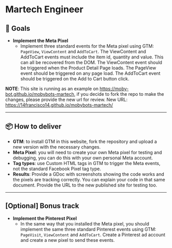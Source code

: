 # Martech Engineer

## 🎯 Goals

- **Implement the Meta Pixel**
  - Implement three standard events for the Meta pixel using GTM: `PageView`, `ViewContent` and `AddToCart`. The ViewContent and AddToCart events must include the item id, quantity and value. This can all be recovered from the DOM. The ViewContent event should be triggered when the Product Detail Page loads. The PageView event should be triggered on any page load. The AddToCart event should be triggered on the Add to Cart button click.

**NOTE**: This site is running as an example on https://moby-bot.github.io/mobybots-martech, if you decide to fork the repo to make the changes, please provide the new url for review.
New URL: https://14francisco14.github.io/mobybots-martech/

---

## 📦 How to deliver

- **GTM**: to install GTM in this website, fork the repository and upload a new version with the necessary changes.
- **Meta Pixel**: you will need to create your own Meta pixel for testing and debugging, you can do this with your own personal Meta account.
- **Tag types**: use Custom HTML tags in GTM to trigger the Meta events, not the standard Facebook Pixel tag type.
- **Results**: Provide a GDoc with screenshots showing the code works and the pixels are tracking correctly. You can explain your code in that same document. Provide the URL to the new published site for testing too.

---

## [Optional] Bonus track

- **Implement the Pinterest Pixel**
  - In the same way that you installed the Meta pixel, you should implement the same three standard Pinterest events using GTM: `PageVisit`, `ViewContent` and `AddToCart`. Create a Pinterest ad account and create a new pixel to send these events.
